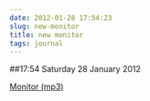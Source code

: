 ```yaml
---
date: 2012-01-28 17:54:23
slug: new-monitor
title: new monitor
tags: journal
---
```


##17:54 Saturday 28 January 2012

[Monitor (mp3)](http://audioboo.fm/boos/642957-monitor.mp3?keyed=true&source=embed)
